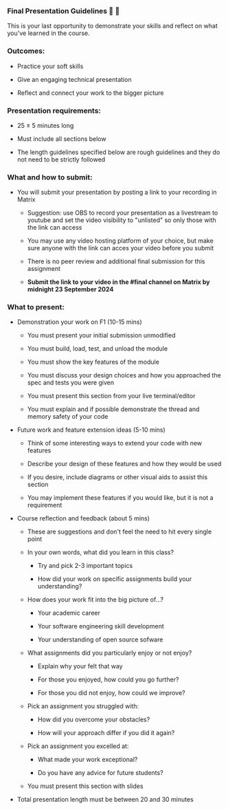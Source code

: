### Final Presentation Guidelines 🎯 🏹

This is your last opportunity to demonstrate your skills
and reflect on what you've learned in the course.

### Outcomes:

* Practice your soft skills

* Give an engaging technical presentation

* Reflect and connect your work to the bigger picture

### Presentation requirements:

* 25 ± 5 minutes long

* Must include all sections below

* The length guidelines specified below are rough guidelines and they do not need to be strictly followed

### What and how to submit:

* You will submit your presentation by posting a link to your recording in Matrix

    * Suggestion: use OBS to record your presentation as a livestream to youtube
    and set the video visibility to "unlisted" so only those with the link can access

    * You may use any video hosting platform of your choice, but make sure anyone with the link
    can acces your video before you submit

    * There is no peer review and additional final submission for this assignment

    * **Submit the link to your video in the #final channel on Matrix by midnight 23 September 2024**

### What to present:

- Demonstration your work on F1 (10-15 mins)

	- You must present your initial submission unmodified

	- You must build, load, test, and unload the module

	- You must show the key features of the module

	- You must discuss your design choices and how you approached the spec and tests you were given

	- You must present this section from your live terminal/editor

    - You must explain and if possible demonstrate the thread and memory safety of your code

- Future work and feature extension ideas (5-10 mins)

    - Think of some interesting ways to extend your code with new features

    - Describe your design of these features and how they would be used

    - If you desire, include diagrams or other visual aids to assist this section

    - You may implement these features if you would like, but it is not a requirement

- Course reflection and feedback (about 5 mins)

    - These are suggestions and don't feel the need to hit every single point

	- In your own words, what did you learn in this class?

        - Try and pick 2-3 important topics

        - How did your work on specific assignments build your understanding?

	- How does your work fit into the big picture of...?

		- Your academic career

		- Your software engineering skill development

		- Your understanding of open source sofware

	- What assignments did you particularly enjoy or not enjoy?

        - Explain why your felt that way

        - For those you enjoyed, how could you go further?

        - For those you did not enjoy, how could we improve?

	- Pick an assignment you struggled with:

        - How did you overcome your obstacles?

        - How will your approach differ if you did it again?

	- Pick an assignment you excelled at:

		- What made your work exceptional?

		- Do you have any advice for future students?

	- You must present this section with slides

- Total presentation length must be between 20 and 30 minutes
